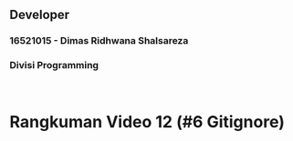 ## Developer
### 16521015 - Dimas Ridhwana Shalsareza
### Divisi  Programming

<p>&nbsp;</p>

# Rangkuman Video 12 (#6 Gitignore)
